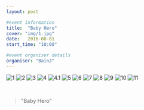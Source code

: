 ```yaml
---
layout: post

#event information
title:  "Baby Hero"
cover: "img/1.jpg"
date:   2016-08-01
start_time: "10:00"

#event organiser details
organiser: "BainJ"
---
```


![1](http://ob4cs1azs.bkt.clouddn.com/1.jpg)
![2](http://ob4cs1azs.bkt.clouddn.com/2.jpg)
![3](http://ob4cs1azs.bkt.clouddn.com/3.jpg)
![4](http://ob4cs1azs.bkt.clouddn.com/4.jpg)
![4.1](http://ob4cs1azs.bkt.clouddn.com/4.1.jpg)
![5](http://ob4cs1azs.bkt.clouddn.com/5.jpg)
![6](http://ob4cs1azs.bkt.clouddn.com/6.jpg)
![7](http://ob4cs1azs.bkt.clouddn.com/7.jpg)
![8](http://ob4cs1azs.bkt.clouddn.com/8.jpg)
![9](http://ob4cs1azs.bkt.clouddn.com/9.jpg)
![10](http://ob4cs1azs.bkt.clouddn.com/10.jpg)
![11](http://ob4cs1azs.bkt.clouddn.com/11.png)


<br>
<blockquote>
"Baby Hero"
</blockquote>
